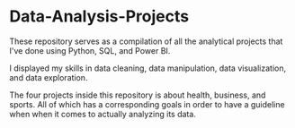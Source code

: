 # Data-Analysis-Projects
These repository serves as a compilation of all the analytical projects that I've done using Python, SQL, and Power BI.

I displayed my skills in data cleaning, data manipulation, data visualization, and data exploration.

The four projects inside this repository is about health, business, and sports. All of which has a corresponding goals in order to have a guideline when when it comes to actually analyzing its data.
